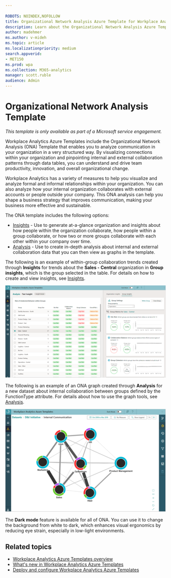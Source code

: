 ```yaml
---

ROBOTS: NOINDEX,NOFOLLOW
title: Organizational Network Analysis Azure Template for Workplace Analytics 
description: Learn about the Organizational Network Analysis Azure Template for Workplace Analytics and how to use it for advanced analysis
author: madehmer
ms.author: v-mideh
ms.topic: article
ms.localizationpriority: medium 
search.appverid:
- MET150
ms.prod: wpa
ms.collection: M365-analytics
manager: scott.ruble
audience: Admin
---
```

# Organizational Network Analysis Template

_This template is only available as part of a Microsoft service engagement._

Workplace Analytics Azure Templates include the Organizational Network Analysis (ONA) Template that enables you to analyze communication in your organization in a very structured way. By visualizing connections within your organization and pinpointing internal and external collaboration patterns through data tables, you can understand and drive team productivity, innovation, and overall organizational change.

Workplace Analytics has a variety of measures to help you visualize and analyze formal and informal relationships within your organization. You can also analyze how your internal organization collaborates with external accounts or people outside your company. This ONA analysis can help you shape a business strategy that improves communication, making your business more effective and sustainable.

The ONA template includes the following options:

* [Insights](ona-insights.md) - Use to generate at-a-glance organization and insights about how people within the organization collaborate, how people within a group collaborate, or how two or more groups collaborate with each other within your company over time.
* [Analysis](ona-analysis.md) - Use to create in-depth analysis about internal and external collaboration data that you can then view as graphs in the template.

The following is an example of within-group collaboration trends created through **Insights** for trends about the **Sales - Central** organization in **Group insights**, which is the group selected in the table. For details on how to create and view insights, see [Insights](ona-insights.md).

![In-group collaboration trends example.](./images/ona-within-group-charts.png)

The following is an example of an ONA graph created through **Analysis** for a new dataset about internal collaboration between groups defined by the FunctionType attribute. For details about how to use the graph tools, see [Analysis](ona-analysis.md).

![Analysis graph example.](./images/ona-analysis-example.png)

The **Dark mode** feature is available for all of ONA. You can use it to change the background from white to dark, which enhances visual ergonomics by reducing eye strain, especially in low-light environments.

## Related topics

* [Workplace Analytics Azure Templates overview](./overview.md)
* [What's new in Workplace Analytics Azure Templates](./release-notes.md)
* [Deploy and configure Workplace Analytics Azure Templates](./deploy-configure.md)
